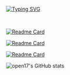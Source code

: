 [![Typing SVG](https://readme-typing-svg.demolab.com?font=Fira+Code&pause=1000&color=B40EF7&random=false&width=435&lines=def+lowbit(x)%3A+++++return+x%26(-x);def+union(x%2Cy)%3A+++uf%5Bfind(x)%5D%3Dfind(y))](https://github.com/open17/)

<br/>

[![Readme Card](https://github-readme-stats.vercel.app/api/pin/?username=open17&repo=vuepress-theme-easy-book)](https://github.com/anuraghazra/github-readme-stats)

[![Readme Card](https://github-readme-stats.vercel.app/api/pin/?username=open17&repo=Bilibili_Downloader_Cli)](https://github.com/anuraghazra/github-readme-stats)

[![Readme Card](https://github-readme-stats.vercel.app/api/pin/?username=open17&repo=Python-for-CP)](https://github.com/anuraghazra/github-readme-stats)

![open17's GitHub stats](https://github-readme-stats.vercel.app/api?username=open17&show_icons=true)




<!--
<p align="center">
<a href="https://github.com/open17">
  <img src="https://github-readme-stats.vercel.app/api/top-langs/?username=open17&theme=radical" />
</a>
</p>
-->
